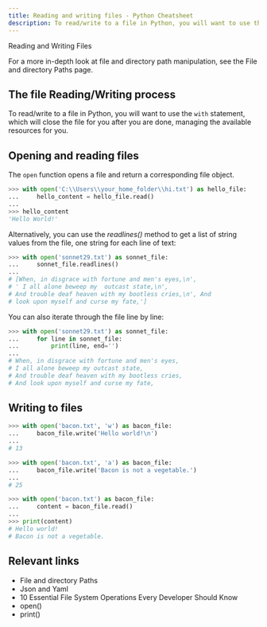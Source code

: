 ```yaml
---
title: Reading and writing files - Python Cheatsheet
description: To read/write to a file in Python, you will want to use the with statement, which will close the file for you after you are done, managing the available resources for you.
---
```


<base-title :title="frontmatter.title" :description="frontmatter.description">
Reading and Writing Files
</base-title>

For a more in-depth look at file and directory path manipulation, see the <router-link to="/cheatsheet/file-directory-path">File and directory Paths</router-link> page.

## The file Reading/Writing process

To read/write to a file in Python, you will want to use the `with`
statement, which will close the file for you after you are done, managing the available resources for you.

## Opening and reading files

The `open` function opens a file and return a corresponding file object.

```python
>>> with open('C:\\Users\\your_home_folder\\hi.txt') as hello_file:
...     hello_content = hello_file.read()
...
>>> hello_content
'Hello World!'
```

Alternatively, you can use the _readlines()_ method to get a list of string values from the file, one string for each line of text:

```python
>>> with open('sonnet29.txt') as sonnet_file:
...     sonnet_file.readlines()
...
# [When, in disgrace with fortune and men's eyes,\n',
# ' I all alone beweep my  outcast state,\n',
# And trouble deaf heaven with my bootless cries,\n', And
# look upon myself and curse my fate,']
```

You can also iterate through the file line by line:

```python
>>> with open('sonnet29.txt') as sonnet_file:
...     for line in sonnet_file:
...         print(line, end='')
...
# When, in disgrace with fortune and men's eyes,
# I all alone beweep my outcast state,
# And trouble deaf heaven with my bootless cries,
# And look upon myself and curse my fate,
```

## Writing to files

```python
>>> with open('bacon.txt', 'w') as bacon_file:
...     bacon_file.write('Hello world!\n')
...
# 13

>>> with open('bacon.txt', 'a') as bacon_file:
...     bacon_file.write('Bacon is not a vegetable.')
...
# 25

>>> with open('bacon.txt') as bacon_file:
...     content = bacon_file.read()
...
>>> print(content)
# Hello world!
# Bacon is not a vegetable.
```

## Relevant links

- <router-link to="/cheatsheet/file-directory-path">File and directory Paths</router-link>
- <router-link to="/cheatsheet/json-yaml">Json and Yaml</router-link>
- <router-link to="/blog/python-pathlib-essentials">10 Essential File System Operations Every Developer Should Know</router-link>
- <router-link to="/builtin/open">open()</router-link>
- <router-link to="/builtin/print">print()</router-link>

